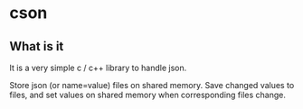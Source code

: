 # cson
## What is it
It is a very simple c / c++ library to handle json.

Store json (or name=value) files on shared memory. Save changed values to files, and set values on shared memory when corresponding files change.
